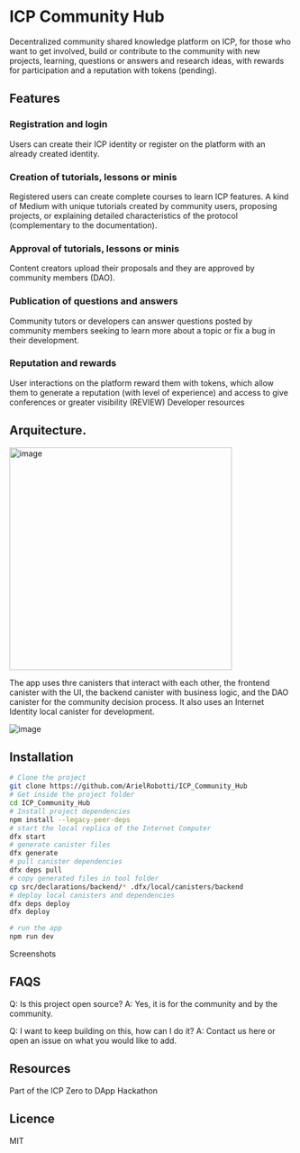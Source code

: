 # ICP Community Hub

Decentralized community shared knowledge platform on ICP, for those who want to get involved, build or contribute to the community with new projects, learning, questions or answers and research ideas, with rewards for participation and a reputation with tokens (pending).


## Features
### Registration and login
Users can create their ICP identity or register on the platform with an already created identity.
### Creation of tutorials, lessons or minis
Registered users can create complete courses to learn ICP features. A kind of Medium with unique tutorials created by community users, proposing projects, or explaining detailed characteristics of the protocol (complementary to the documentation).
### Approval of tutorials, lessons or minis
Content creators upload their proposals and they are approved by community members (DAO).
### Publication of questions and answers
Community tutors or developers can answer questions posted by community members seeking to learn more about a topic or fix a bug in their development.
### Reputation and rewards
User interactions on the platform reward them with tokens, which allow them to generate a reputation (with level of experience) and access to give conferences or greater visibility (REVIEW)
Developer resources


## Arquitecture.
  <img width="395" alt="image" src="https://github.com/ArielRobotti/ICP_Community_Hub/assets/80497634/7695717e-583d-4a6b-8687-9cbed583f86a">
  
  The app uses thre canisters that interact with each other, the frontend canister with the UI, the backend canister with business logic, and the DAO canister for the community decision process. It also uses an Internet Identity local canister for development.
  
  ![image](https://github.com/ArielRobotti/ICP_Community_Hub/assets/80497634/0bf18e93-bfcd-4872-9cb2-040d0af953a7)

## Installation
```bash
# Clone the project
git clone https://github.com/ArielRobotti/ICP_Community_Hub
# Get inside the project folder
cd ICP_Community_Hub
# Install project dependencies
npm install --legacy-peer-deps
# start the local replica of the Internet Computer
dfx start
# generate canister files
dfx generate
# pull canister dependencies
dfx deps pull
# copy generated files in tool folder
cp src/declarations/backend/* .dfx/local/canisters/backend
# deploy local canisters and dependencies
dfx deps deploy
dfx deploy

# run the app
npm run dev
```

Screenshots

## FAQS

Q: Is this project open source?
A: Yes, it is for the community and by the community.

Q: I want to keep building on this, how can I do it?
A: Contact us here or open an issue on what you would like to add.

## Resources
Part of the ICP Zero to DApp Hackathon

## Licence
MIT
